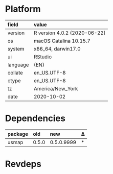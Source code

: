 # Platform

|field    |value                        |
|:--------|:----------------------------|
|version  |R version 4.0.2 (2020-06-22) |
|os       |macOS Catalina 10.15.7       |
|system   |x86_64, darwin17.0           |
|ui       |RStudio                      |
|language |(EN)                         |
|collate  |en_US.UTF-8                  |
|ctype    |en_US.UTF-8                  |
|tz       |America/New_York             |
|date     |2020-10-02                   |

# Dependencies

|package |old   |new        |Δ  |
|:-------|:-----|:----------|:--|
|usmap   |0.5.0 |0.5.0.9999 |*  |

# Revdeps

